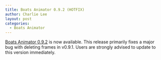 ```yaml
---
title: Boats Animator 0.9.2 (HOTFIX)
author: Charlie Lee
layout: post
categories:
  - Boats Animator
---
```

[Boats Animator 0.9.2](https://github.com/charlielee/boats-animator/releases/tag/v0.9.2) is now available. This release primarily fixes a major bug with deleting frames in v0.9.1. Users are strongly advised to update to this version immediately.